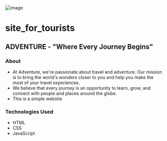 ![image](https://github.com/user-attachments/assets/c5f733b6-b849-4eaa-a08a-50224b031ba8)
# site_for_tourists

## ADVENTURE - "Where Every Journey Begins"

### About

- At Adventure, we're passionate about travel and adventure. Our mission is to bring the world's wonders closer to you and help you make the most of your travel experiences.
- We believe that every journey is an opportunity to learn, grow, and connect with people and places around the globe.
- This is a simple website

### Technologies Used

- HTML
- CSS
- JavaScript

